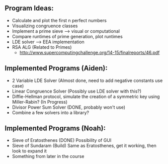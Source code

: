 ## Program Ideas:
- Calculate and plot the first n perfect numbers
- Visualizing congruence classes
- Implement a prime sieve --> visual or computational
- Compare runtimes of prime generation, plot runtimes
- LDE solver --> EEA implementation
- RSA ALG (Related to Primes)
	- http://www.supercomputingchallenge.org/14-15/finalreports/46.pdf

## Implemented Programs (Aiden):
- 2 Variable LDE Solver (Almost  done, need to add negative constants use case)
- Linear Congruence Solver (Possibly use LDE solver with this?)
- Diffie-Hellman protocol, simulate the creation of a symmetric key using Miller-Rabin? (In Progress)
- Divisor Power Sum Solver (DONE, probably won't use)
- Combine a few solvers into a library?

## Implemented Programs (Noah):
- Sieve of Eratosthenes (DONE) Possibility of GUI
- Sieve of Sundaram (Build) Same as Eratosthenes, get it working, then look to expand it
- Something from later in the course
